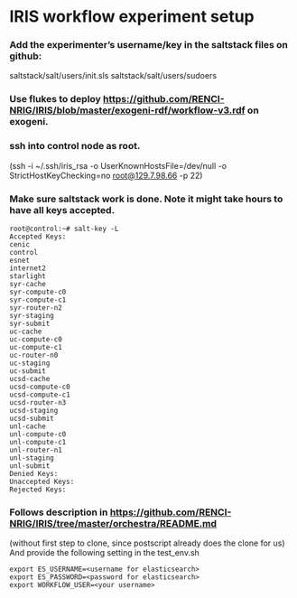 # IRIS workflow experiment setup

### Add the experimenter’s username/key in the saltstack files on github:
saltstack/salt/users/init.sls
saltstack/salt/users/sudoers

### Use flukes to deploy https://github.com/RENCI-NRIG/IRIS/blob/master/exogeni-rdf/workflow-v3.rdf on exogeni.

### ssh into control node as root. 
(ssh  -i ~/.ssh/iris_rsa -o UserKnownHostsFile=/dev/null -o StrictHostKeyChecking=no root@129.7.98.66 -p 22)

### Make sure saltstack work is done. Note it might take hours to have all keys accepted.

```
root@control:~# salt-key -L
Accepted Keys:
cenic
control
esnet
internet2
starlight
syr-cache
syr-compute-c0
syr-compute-c1
syr-router-n2
syr-staging
syr-submit
uc-cache
uc-compute-c0
uc-compute-c1
uc-router-n0
uc-staging
uc-submit
ucsd-cache
ucsd-compute-c0
ucsd-compute-c1
ucsd-router-n3
ucsd-staging
ucsd-submit
unl-cache
unl-compute-c0
unl-compute-c1
unl-router-n1
unl-staging
unl-submit
Denied Keys:
Unaccepted Keys:
Rejected Keys:
```

### Follows description in https://github.com/RENCI-NRIG/IRIS/tree/master/orchestra/README.md
(without first step to clone, since postscript already does the clone for us)
And provide the following setting in the test_env.sh

```
export ES_USERNAME=<username for elasticsearch>
export ES_PASSWORD=<password for elasticsearch>
export WORKFLOW_USER=<your username>
```

